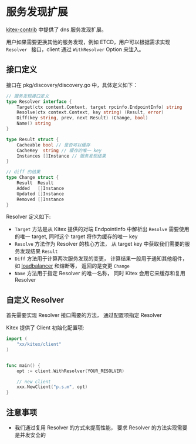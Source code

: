 # 服务发现扩展

[kitex-contrib](https://github.com/kitex-contrib) 中提供了 dns 服务发现扩展。

用户如果需要更换其他的服务发现，例如 ETCD，用户可以根据需求实现 `Resolver ` 接口，client 通过 `WithResolver` Option 来注入。

## 接口定义

接口在 pkg/discovery/discovery.go 中，具体定义如下：

```go
// 服务发现接口定义
type Resolver interface {
    Target(ctx context.Context, target rpcinfo.EndpointInfo) string
    Resolve(ctx context.Context, key string) (Result, error)
    Diff(key string, prev, next Result) (Change, bool)
    Name() string
}

type Result struct {
    Cacheable bool // 是否可以缓存
    CacheKey  string // 缓存的唯一 key
    Instances []Instance // 服务发现结果
}

// diff 的结果
type Change struct {
    Result  Result
    Added   []Instance
    Updated []Instance
    Removed []Instance
}
```

Resolver 定义如下:

- `Target` 方法是从 Kitex 提供的对端 EndpointInfo 中解析出 `Resolve` 需要使用的唯一 target, 同时这个 target 将作为缓存的唯一 key
- `Resolve` 方法作为 Resolver 的核心方法， 从 target key 中获取我们需要的服务发现结果 `Result`
- `Diff` 方法用于计算两次服务发现的变更， 计算结果一般用于通知其他组件， 如 [loadbalancer](./loadbalance_cn.md) 和熔断等， 返回的是变更 `Change`
- `Name` 方法用于指定 Resolver 的唯一名称， 同时 Kitex 会用它来缓存和复用 Resolver

## 自定义 Resolver

首先需要实现 Resolver 接口需要的方法， 通过配置项指定 Resolver

Kitex 提供了 Client 初始化配置项:

```go
import (
    "xx/kitex/client"
)


func main() {
    opt := client.WithResolver(YOUR_RESOLVER)

    // new client
    xxx.NewClient("p.s.m", opt)
}
```

## 注意事项

- 我们通过复用 Resolver 的方式来提高性能， 要求 Resolver 的方法实现需要是并发安全的